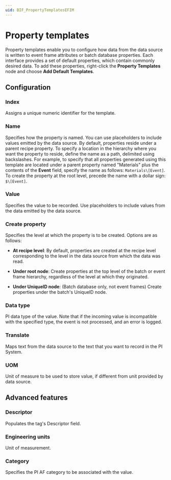 ```yaml
---
uid: BIF_PropertyTemplatesEFIM
---
```


# Property templates

Property templates enable you to configure how data from the data source is written to event frame attributes or batch database properties. Each interface provides a set of default properties, which contain commonly desired data. To add these properties, right-click the **Property Templates** node and choose **Add Default Templates**.

## Configuration

<!-- TU: Never leave a heading without text :) -->

### Index

Assigns a unique numeric identifier for the template. 

### Name
    
Specifies how the property is named. You can use placeholders to include values emitted by the data source. By default, properties reside under a parent recipe property. To specify a location in the hierarchy where you want the property to reside, define the name as a path, delimited using backslashes. For example, to specify that all properties generated using this template are located under a parent property named "Materials" plus the contents of the **Event** field, specify the name as follows: `Materials\[Event]`. To create the property at the root level, precede the name with a dollar sign: `$\[Event]`. 

### Value
    
Specifies the value to be recorded. Use placeholders to include values from the data emitted by the data source. 

### Create property
    
Specifies the level at which the property is to be created. Options are as follows:

* **At recipe level**: By default, properties are created at the recipe level corresponding to the level in the data source from which the data was read.

* **Under root node**: Create properties at the top level of the batch or event frame hierarchy, regardless of the level at which they originated.

* **Under UniqueID node**: (Batch database only, not event frames) Create properties under the batch's UniqueID node.

### Data type
    
PI data type of the value. Note that if the incoming value is incompatible with the specified type, the event is not processed, and an error is logged. 

### Translate

Maps text from the data source to the text that you want to record in the PI System. 

### UOM
    
Unit of measure to be used to store value, if different from unit provided by data source. 

## Advanced features

<!-- TU: Never leave a heading without text :) -->

### Descriptor
    
Populates the tag's Descriptor field. 

### Engineering units
    
Unit of measurement. 

### Category
    
Specifies the PI AF category to be associated with the value. 
